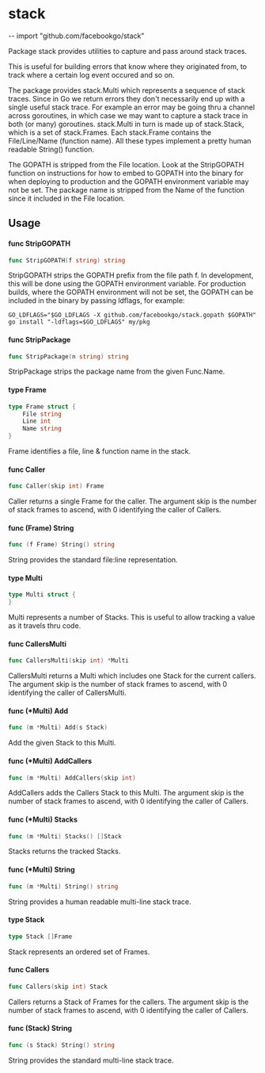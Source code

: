 # stack
--
    import "github.com/facebookgo/stack"

Package stack provides utilities to capture and pass around stack traces.

This is useful for building errors that know where they originated from, to
track where a certain log event occured and so on.

The package provides stack.Multi which represents a sequence of stack traces.
Since in Go we return errors they don't necessarily end up with a single useful
stack trace. For example an error may be going thru a channel across goroutines,
in which case we may want to capture a stack trace in both (or many) goroutines.
stack.Multi in turn is made up of stack.Stack, which is a set of stack.Frames.
Each stack.Frame contains the File/Line/Name (function name). All these types
implement a pretty human readable String() function.

The GOPATH is stripped from the File location. Look at the StripGOPATH function
on instructions for how to embed to GOPATH into the binary for when deploying to
production and the GOPATH environment variable may not be set. The package name
is stripped from the Name of the function since it included in the File
location.

## Usage

#### func  StripGOPATH

```go
func StripGOPATH(f string) string
```
StripGOPATH strips the GOPATH prefix from the file path f. In development, this
will be done using the GOPATH environment variable. For production builds, where
the GOPATH environment will not be set, the GOPATH can be included in the binary
by passing ldflags, for example:

    GO_LDFLAGS="$GO_LDFLAGS -X github.com/facebookgo/stack.gopath $GOPATH"
    go install "-ldflags=$GO_LDFLAGS" my/pkg

#### func  StripPackage

```go
func StripPackage(n string) string
```
StripPackage strips the package name from the given Func.Name.

#### type Frame

```go
type Frame struct {
	File string
	Line int
	Name string
}
```

Frame identifies a file, line & function name in the stack.

#### func  Caller

```go
func Caller(skip int) Frame
```
Caller returns a single Frame for the caller. The argument skip is the number of
stack frames to ascend, with 0 identifying the caller of Callers.

#### func (Frame) String

```go
func (f Frame) String() string
```
String provides the standard file:line representation.

#### type Multi

```go
type Multi struct {
}
```

Multi represents a number of Stacks. This is useful to allow tracking a value as
it travels thru code.

#### func  CallersMulti

```go
func CallersMulti(skip int) *Multi
```
CallersMulti returns a Multi which includes one Stack for the current callers.
The argument skip is the number of stack frames to ascend, with 0 identifying
the caller of CallersMulti.

#### func (*Multi) Add

```go
func (m *Multi) Add(s Stack)
```
Add the given Stack to this Multi.

#### func (*Multi) AddCallers

```go
func (m *Multi) AddCallers(skip int)
```
AddCallers adds the Callers Stack to this Multi. The argument skip is the number
of stack frames to ascend, with 0 identifying the caller of Callers.

#### func (*Multi) Stacks

```go
func (m *Multi) Stacks() []Stack
```
Stacks returns the tracked Stacks.

#### func (*Multi) String

```go
func (m *Multi) String() string
```
String provides a human readable multi-line stack trace.

#### type Stack

```go
type Stack []Frame
```

Stack represents an ordered set of Frames.

#### func  Callers

```go
func Callers(skip int) Stack
```
Callers returns a Stack of Frames for the callers. The argument skip is the
number of stack frames to ascend, with 0 identifying the caller of Callers.

#### func (Stack) String

```go
func (s Stack) String() string
```
String provides the standard multi-line stack trace.
